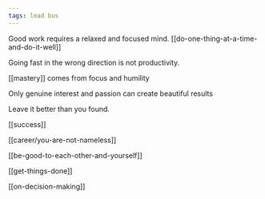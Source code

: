 ```yaml
---
tags: lead bus
---
```


Good work requires a relaxed and focused mind. [[do-one-thing-at-a-time-and-do-it-well]]

Going fast in the wrong direction is not productivity. 

[[mastery]] comes from focus and humility

Only genuine interest and passion can create beautiful results

Leave it better than you found.

[[success]]

[[career/you-are-not-nameless]]

[[be-good-to-each-other-and-yourself]]

[[get-things-done]]

[[on-decision-making]]